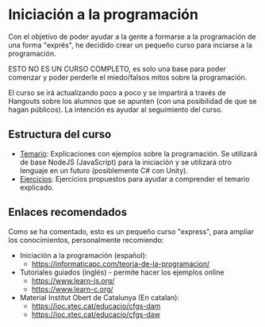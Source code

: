 # Iniciación a la programación

Con el objetivo de poder ayudar a la gente a formarse a la programación de una forma "exprés", he decidido crear
un pequeño curso para inciarse a la programación.

ESTO NO ES UN CURSO COMPLETO, es solo una base para poder comenzar y poder perderle el miedo/falsos mitos sobre la programación.

El curso se irá actualizando poco a poco y se impartirá a través de Hangouts sobre los alumnos que se apunten
(con una posibilidad de que se hagan públicos). La intención es ayudar al seguimiento del curso.

## Estructura del curso

- [Temario](Temario/): Explicaciones con ejemplos sobre la programación. Se utilizará de base NodeJS (JavaScript) para la iniciación y se utilizará otro lenguaje en un futuro (posiblemente C# con Unity).
- [Ejercicios](Ejercicios/): Ejercicios propuestos para ayudar a comprender el temario explicado.

## Enlaces recomendados

Como se ha comentado, esto es un pequeño curso "express", para ampliar los conocimientos, personalmente recomiendo:

- Iniciación a la programación (español):
    - https://informaticapc.com/teoria-de-la-programacion/
- Tutoriales guiados (inglés) - permite hacer los ejemplos online
    - https://www.learn-js.org/
    - https://www.learn-c.org/
- Material Institut Obert de Catalunya (En catalan):
    - https://ioc.xtec.cat/educacio/cfgs-dam
    - https://ioc.xtec.cat/educacio/cfgs-daw